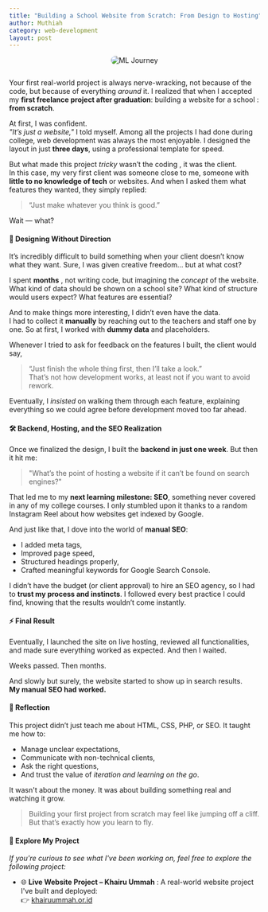 ```yaml
---
title: "Building a School Website from Scratch: From Design to Hosting"
author: Muthiah
category: web-development
layout: post
---
```


<center>
  <img src="https://live.staticflickr.com/65535/54675871376_fdc5832c32_w.jpg" alt="ML Journey" style="border-radius: 8px; margin-bottom: 1em;">
</center>

Your first real-world project is always nerve-wracking, not because of the code, but because of everything *around* it. I realized that when I accepted my **first freelance project after graduation**: building a website for a school : **from scratch**.

At first, I was confident.  
_"It’s just a website,"_ I told myself. Among all the projects I had done during college, web development was always the most enjoyable. I designed the layout in just **three days**, using a professional template for speed.

But what made this project *tricky* wasn’t the coding , it was the client.  
In this case, my very first client was someone close to me, someone with **little to no knowledge of tech** or websites. And when I asked them what features they wanted, they simply replied:  
> “Just make whatever you think is good.”

Wait — what?

#### 🎯 Designing Without Direction

It’s incredibly difficult to build something when your client doesn’t know what they want. Sure, I was given creative freedom… but at what cost?

I spent **months** , not writing code, but imagining the *concept* of the website. What kind of data should be shown on a school site? What kind of structure would users expect? What features are essential?

And to make things more interesting, I didn’t even have the data.  
I had to collect it **manually** by reaching out to the teachers and staff one by one. So at first, I worked with **dummy data** and placeholders.

Whenever I tried to ask for feedback on the features I built, the client would say,  
> “Just finish the whole thing first, then I’ll take a look.”  
That’s not how development works, at least not if you want to avoid rework.

Eventually, I *insisted* on walking them through each feature, explaining everything so we could agree before development moved too far ahead.


#### 🛠 Backend, Hosting, and the SEO Realization

Once we finalized the design, I built the **backend in just one week**. But then it hit me:

> "What’s the point of hosting a website if it can’t be found on search engines?"

That led me to my **next learning milestone: SEO**, something never covered in any of my college courses. I only stumbled upon it thanks to a random Instagram Reel about how websites get indexed by Google.

And just like that, I dove into the world of **manual SEO**:
- I added meta tags,
- Improved page speed,
- Structured headings properly,
- Crafted meaningful keywords for Google Search Console.

I didn’t have the budget (or client approval) to hire an SEO agency, so I had to **trust my process and instincts**. I followed every best practice I could find, knowing that the results wouldn’t come instantly.


#### ⚡ Final Result

Eventually, I launched the site on live hosting, reviewed all functionalities, and made sure everything worked as expected. And then I waited.

Weeks passed. Then months.

And slowly but surely, the website started to show up in search results.  
**My manual SEO had worked.**

#### 💬 Reflection

This project didn’t just teach me about HTML, CSS, PHP, or SEO. It taught me how to:
- Manage unclear expectations,
- Communicate with non-technical clients,
- Ask the right questions,
- And trust the value of *iteration and learning on the go*.

It wasn't about the money. It was about building something real and watching it grow.

> Building your first project from scratch may feel like jumping off a cliff. But that’s exactly how you learn to fly.

#### 🚀 Explore My Project

*If you're curious to see what I've been working on, feel free to explore the following project:*
- 🌐 **Live Website Project – Khairu Ummah**  : A real-world website project I've built and deployed:  
  👉 [khairuummah.or.id](https://khairuummah.or.id/)
